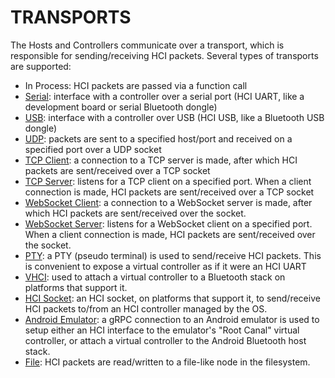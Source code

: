 TRANSPORTS
==========

The Hosts and Controllers communicate over a transport, which is responsible for sending/receiving
HCI packets.
Several types of transports are supported:

  * In Process: HCI packets are passed via a function call
  * [Serial](serial.md): interface with a controller over a serial port (HCI UART, like a development board or serial Bluetooth dongle)
  * [USB](usb.md): interface with a controller over USB (HCI USB, like a Bluetooth USB dongle)
  * [UDP](udp.md): packets are sent to a specified host/port and received on a specified port over a UDP socket
  * [TCP Client](tcp_client.md): a connection to a TCP server is made, after which HCI packets are sent/received over a TCP socket
  * [TCP Server](tcp_server.md): listens for a TCP client on a specified port. When a client connection is made, HCI packets are sent/received over a TCP socket
  * [WebSocket Client](ws_client.md): a connection to a WebSocket server is made, after which HCI packets are sent/received over the socket.
  * [WebSocket Server](ws_server.md): listens for a WebSocket client on a specified port. When a client connection is made, HCI packets are sent/received over the socket.
  * [PTY](pty.md): a PTY (pseudo terminal) is used to send/receive HCI packets. This is convenient to expose a virtual controller as if it were an HCI UART
  * [VHCI](vhci.md): used to attach a virtual controller to a Bluetooth stack on platforms that support it.
  * [HCI Socket](hci_socket.md): an HCI socket, on platforms that support it, to send/receive HCI packets to/from an HCI controller managed by the OS.
  * [Android Emulator](android_emulator.md): a gRPC connection to an Android emulator is used to setup either an HCI interface to the emulator's "Root Canal" virtual controller, or attach a virtual controller to the Android Bluetooth host stack.
  * [File](file.md): HCI packets are read/written to a file-like node in the filesystem.
